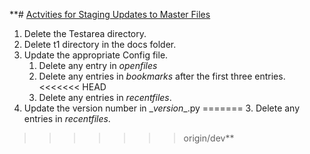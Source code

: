 **# <u>Actvities for Staging Updates to Master Files</u>

1. Delete the Testarea directory.
2. Delete t1 directory in the docs folder.
3. Update the appropriate Config file.
   1. Delete any entry in _openfiles_
   2. Delete any entries in _bookmarks_ after the first three entries. 
<<<<<<< HEAD
   3. Delete any entries in _recentfiles_.
4. Update the version number in \__version__.py
=======
   3. Delete any entries in _recentfiles_.
>>>>>>> origin/dev**
